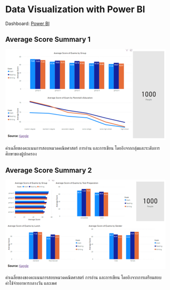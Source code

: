 # Data Visualization with Power BI

Dashboard: [Power BI](https://app.powerbi.com/view?r=eyJrIjoiNWQwZDMxZGQtOGRmMC00ZDJmLWIxNDYtNzU4NmY5Y2MzZDk4IiwidCI6IjZmNDQzMmRjLTIwZDItNDQxZC1iMWRiLWFjMzM4MGJhNjMzZCIsImMiOjEwfQ%3D%3D&pageName=ReportSection477c156ed02a353a3bb8)

## Average Score Summary 1

![Data Visualization](images/bi_summary_1.png)

ค่าเฉลี่ยของคะแนนการสอบหมวดคณิตศาสตร์ การอ่าน และการเขียน โดยอิงจากกลุ่มและระดับการศึกษาของผู้ปกครอง

## Average Score Summary 2

![Data Visualization](images/bi_summary_2_v2.png)

ค่าเฉลี่ยของของคะแนนการสอบหมวดคณิตศาสตร์ การอ่าน และการเขียน โดยอิงจากการเตรียมสอบ ค่าใช้จ่ายอาหารกลางวัน และเพศ
